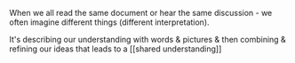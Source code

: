 When we all read the same document or hear the same discussion - we often imagine different things (different interpretation).

It's describing our understanding with words & pictures & then combining & refining our ideas that leads to a [[shared understanding]]